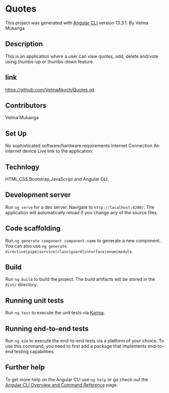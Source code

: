 # Quotes

This project was generated with [Angular CLI](https://github.com/angular/angular-cli) version 13.3.1.
By Velma Mukanga

## Description
This is an application where a user can view quotes, add, delete and/vote using thumbs-up or thumbs-down feature.

## link
https://github.com/VelmaAkoch/Quotes.git

## Contributors
Velma Mukanga

## Set Up 
No sophisticated software/hardware requirements Internet Connection An internet device Live link to the application:


## Technlogy
HTML,CSS,Bootstrap,JavaScript and Angular CLI.

## Development server

Run `ng serve` for a dev server. Navigate to `http://localhost:4200/`. The application will automatically reload if you change any of the source files.

## Code scaffolding

Run `ng generate component component-name` to generate a new component. You can also use `ng generate directive|pipe|service|class|guard|interface|enum|module`.

## Build

Run `ng build` to build the project. The build artifacts will be stored in the `dist/` directory.

## Running unit tests

Run `ng test` to execute the unit tests via [Karma](https://karma-runner.github.io).

## Running end-to-end tests

Run `ng e2e` to execute the end-to-end tests via a platform of your choice. To use this command, you need to first add a package that implements end-to-end testing capabilities.

## Further help

To get more help on the Angular CLI use `ng help` or go check out the [Angular CLI Overview and Command Reference](https://angular.io/cli) page.
